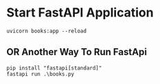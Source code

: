 # Start FastAPI Application
```
uvicorn books:app --reload
```

## OR Another Way To Run FastApi

```
pip install "fastapi[standard]"
fastapi run .\books.py
```

